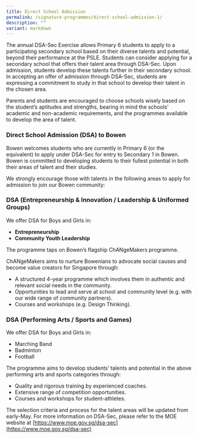 ```yaml
---
title: Direct School Admission
permalink: /signature-programmes/direct-school-admission-1/
description: ""
variant: markdown
---
```

The annual DSA-Sec Exercise allows Primary 6 students to apply to a participating secondary school based on their diverse talents and potential, beyond their performance at the PSLE. Students can consider applying for a secondary school that offers their talent area through DSA-Sec. Upon admission, students develop these talents further in their secondary school. In accepting an offer of admission through DSA-Sec, students are expressing a commitment to study in that school to develop their talent in the chosen area.

Parents and students are encouraged to choose schools wisely based on the student’s aptitudes and strengths, bearing in mind the schools’ academic and non-academic requirements, and the programmes available to develop the area of talent.



### Direct School Admission (DSA) to Bowen

Bowen welcomes students who are currently in Primary 6 (or the equivalent) to apply under DSA-Sec for entry to Secondary 1 in Bowen. Bowen is committed to developing students to their fullest potential in both their areas of talent and their studies. 

We strongly encourage those with talents in the following areas to apply for admission to join our Bowen community:


### DSA (Entrepreneurship &amp; Innovation / Leadership &amp; Uniformed Groups)
  
We offer DSA for Boys and Girls in:
* <b>Entrepreneurship</b>
* <b>Community Youth Leadership</b>


The programme taps on Bowen’s flagship ChANgeMakers programme. 

ChANgeMakers aims to nurture Bowenians to advocate social causes and become value creators for Singapore through:
* A structured 4-year programme which involves them in authentic and relevant social needs in the community.
* Opportunities to lead and serve at school and community level (e.g. with our wide range of community partners).
* Courses and workshops (e.g. Design Thinking).


### DSA (Performing Arts / Sports and Games)

We offer DSA for Boys and Girls in:
* Marching Band
* Badminton
* Football

The programme aims to develop students’ talents and potential in the above performing arts and sports categories through:
* Quality and rigorous training by experienced coaches.
* Extensive range of competition opportunities.  
* Courses and workshops for student-athletes.

The selection criteria and process for the talent areas will be updated from early-May. For more information on DSA-Sec, please refer to the MOE website at 
[https://www.moe.gov.sg/dsa-sec](https://www.moe.gov.sg/dsa-sec)